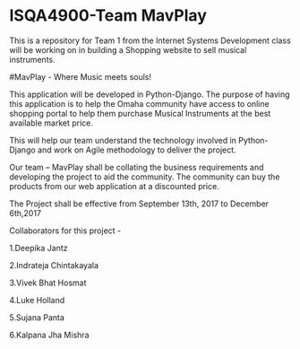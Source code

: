 # ISQA4900-Team MavPlay

This is a repository for Team 1 from the Internet Systems Development class will be working on in building a Shopping website to sell musical instruments.

#MavPlay - Where Music meets souls!

This application will be developed in Python-Django. The purpose of having this application is to help the Omaha community have access to online shopping portal to help them purchase Musical Instruments at the best available market price.


This will help our team understand the technology involved in Python-Django and work on Agile methodology to deliver the project.

Our team – MavPlay shall be collating the business requirements and developing the project to aid the community. The community can buy the products from our web application at a discounted price.

The Project shall be effective from September 13th, 2017 to December 6th,2017

Collaborators for this project -

1.Deepika Jantz

2.Indrateja Chintakayala

3.Vivek Bhat Hosmat

4.Luke Holland

5.Sujana Panta

6.Kalpana Jha Mishra

